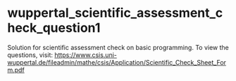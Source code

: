 # wuppertal_scientific_assessment_check_question1
Solution for scientific assessment check on basic programming. To view the questions, visit: https://www.csis.uni-wuppertal.de/fileadmin/mathe/csis/Application/Scientific_Check_Sheet_Form.pdf
